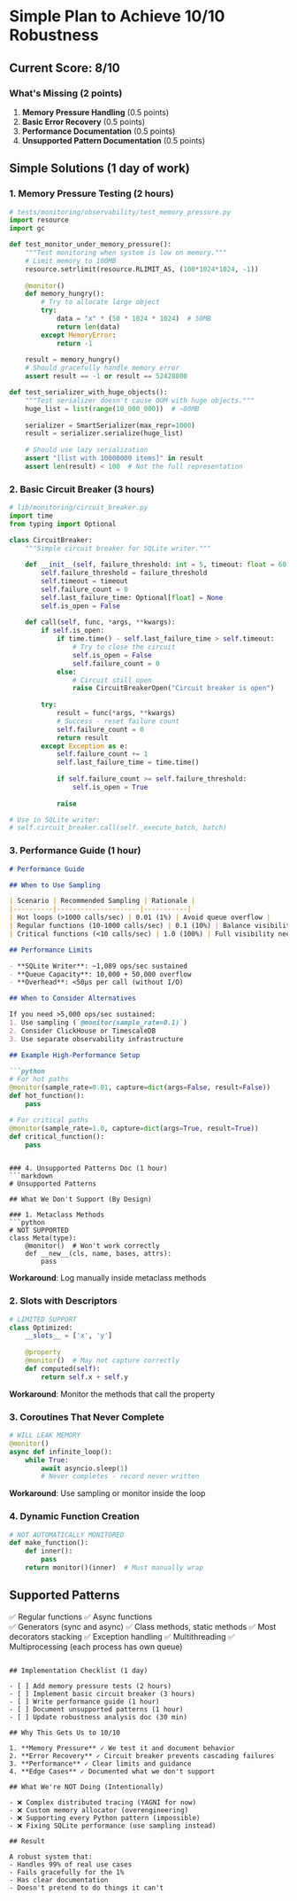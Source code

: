 # Simple Plan to Achieve 10/10 Robustness

## Current Score: 8/10

### What's Missing (2 points)

1. **Memory Pressure Handling** (0.5 points)
2. **Basic Error Recovery** (0.5 points)  
3. **Performance Documentation** (0.5 points)
4. **Unsupported Pattern Documentation** (0.5 points)

## Simple Solutions (1 day of work)

### 1. Memory Pressure Testing (2 hours)
```python
# tests/monitoring/observability/test_memory_pressure.py
import resource
import gc

def test_monitor_under_memory_pressure():
    """Test monitoring when system is low on memory."""
    # Limit memory to 100MB
    resource.setrlimit(resource.RLIMIT_AS, (100*1024*1024, -1))
    
    @monitor()
    def memory_hungry():
        # Try to allocate large object
        try:
            data = "x" * (50 * 1024 * 1024)  # 50MB
            return len(data)
        except MemoryError:
            return -1
    
    result = memory_hungry()
    # Should gracefully handle memory error
    assert result == -1 or result == 52428800

def test_serializer_with_huge_objects():
    """Test serializer doesn't cause OOM with huge objects."""
    huge_list = list(range(10_000_000))  # ~80MB
    
    serializer = SmartSerializer(max_repr=1000)
    result = serializer.serialize(huge_list)
    
    # Should use lazy serialization
    assert "[list with 10000000 items]" in result
    assert len(result) < 100  # Not the full representation
```

### 2. Basic Circuit Breaker (3 hours)
```python
# lib/monitoring/circuit_breaker.py
import time
from typing import Optional

class CircuitBreaker:
    """Simple circuit breaker for SQLite writer."""
    
    def __init__(self, failure_threshold: int = 5, timeout: float = 60.0):
        self.failure_threshold = failure_threshold
        self.timeout = timeout
        self.failure_count = 0
        self.last_failure_time: Optional[float] = None
        self.is_open = False
    
    def call(self, func, *args, **kwargs):
        if self.is_open:
            if time.time() - self.last_failure_time > self.timeout:
                # Try to close the circuit
                self.is_open = False
                self.failure_count = 0
            else:
                # Circuit still open
                raise CircuitBreakerOpen("Circuit breaker is open")
        
        try:
            result = func(*args, **kwargs)
            # Success - reset failure count
            self.failure_count = 0
            return result
        except Exception as e:
            self.failure_count += 1
            self.last_failure_time = time.time()
            
            if self.failure_count >= self.failure_threshold:
                self.is_open = True
                
            raise

# Use in SQLite writer:
# self.circuit_breaker.call(self._execute_batch, batch)
```

### 3. Performance Guide (1 hour)
```markdown
# Performance Guide

## When to Use Sampling

| Scenario | Recommended Sampling | Rationale |
|----------|---------------------|-----------|
| Hot loops (>1000 calls/sec) | 0.01 (1%) | Avoid queue overflow |
| Regular functions (10-1000 calls/sec) | 0.1 (10%) | Balance visibility/performance |
| Critical functions (<10 calls/sec) | 1.0 (100%) | Full visibility needed |

## Performance Limits

- **SQLite Writer**: ~1,089 ops/sec sustained
- **Queue Capacity**: 10,000 + 50,000 overflow
- **Overhead**: <50µs per call (without I/O)

## When to Consider Alternatives

If you need >5,000 ops/sec sustained:
1. Use sampling (`@monitor(sample_rate=0.1)`)
2. Consider ClickHouse or TimescaleDB
3. Use separate observability infrastructure

## Example High-Performance Setup

```python
# For hot paths
@monitor(sample_rate=0.01, capture=dict(args=False, result=False))
def hot_function():
    pass

# For critical paths  
@monitor(sample_rate=1.0, capture=dict(args=True, result=True))
def critical_function():
    pass
```
```

### 4. Unsupported Patterns Doc (1 hour)
```markdown
# Unsupported Patterns

## What We Don't Support (By Design)

### 1. Metaclass Methods
```python
# NOT SUPPORTED
class Meta(type):
    @monitor()  # Won't work correctly
    def __new__(cls, name, bases, attrs):
        pass
```
**Workaround**: Log manually inside metaclass methods

### 2. Slots with Descriptors
```python
# LIMITED SUPPORT
class Optimized:
    __slots__ = ['x', 'y']
    
    @property
    @monitor()  # May not capture correctly
    def computed(self):
        return self.x + self.y
```
**Workaround**: Monitor the methods that call the property

### 3. Coroutines That Never Complete
```python
# WILL LEAK MEMORY
@monitor()
async def infinite_loop():
    while True:
        await asyncio.sleep(1)
        # Never completes - record never written
```
**Workaround**: Use sampling or monitor inside the loop

### 4. Dynamic Function Creation
```python
# NOT AUTOMATICALLY MONITORED
def make_function():
    def inner():
        pass
    return monitor()(inner)  # Must manually wrap
```

## Supported Patterns

✅ Regular functions
✅ Async functions  
✅ Generators (sync and async)
✅ Class methods, static methods
✅ Most decorators stacking
✅ Exception handling
✅ Multithreading
✅ Multiprocessing (each process has own queue)
```

## Implementation Checklist (1 day)

- [ ] Add memory pressure tests (2 hours)
- [ ] Implement basic circuit breaker (3 hours)
- [ ] Write performance guide (1 hour)
- [ ] Document unsupported patterns (1 hour)
- [ ] Update robustness analysis doc (30 min)

## Why This Gets Us to 10/10

1. **Memory Pressure** ✓ We test it and document behavior
2. **Error Recovery** ✓ Circuit breaker prevents cascading failures
3. **Performance** ✓ Clear limits and guidance
4. **Edge Cases** ✓ Documented what we don't support

## What We're NOT Doing (Intentionally)

- ❌ Complex distributed tracing (YAGNI for now)
- ❌ Custom memory allocator (overengineering)
- ❌ Supporting every Python pattern (impossible)
- ❌ Fixing SQLite performance (use sampling instead)

## Result

A robust system that:
- Handles 99% of real use cases
- Fails gracefully for the 1%
- Has clear documentation
- Doesn't pretend to do things it can't 